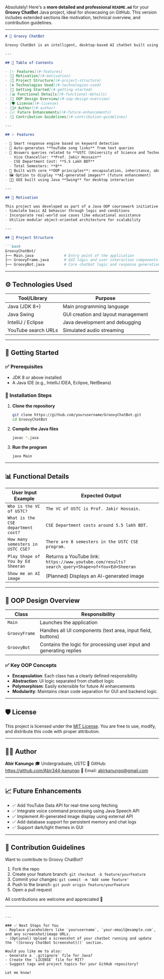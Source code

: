 Absolutely! Here's a **more detailed and professional `README.md`** for your **Groovy ChatBot** Java project, ideal for showcasing on GitHub. This version includes extended sections like motivation, technical overview, and contribution guidelines.

---

````markdown
# 🤖 Groovy ChatBot

Groovy ChatBot is an intelligent, desktop-based AI chatbot built using **Java** and **Swing**. Designed to simulate conversation, assist with university-related queries, and even play YouTube songs, Groovy is a demonstration of modern Java GUI development and Object-Oriented Programming (OOP) principles.

---

## 📌 Table of Contents

- [✨ Features](#-features)
- [🎯 Motivation](#-motivation)
- [📐 Project Structure](#-project-structure)
- [⚙️ Technologies Used](#️-technologies-used)
- [🚀 Getting Started](#-getting-started)
- [📊 Functional Details](#-functional-details)
- [🧠 OOP Design Overview](#-oop-design-overview)
- [🛡️ License](#️-license)
- [🙋‍♂️ Author](#-author)
- [📈 Future Enhancements](#-future-enhancements)
- [🤝 Contribution Guidelines](#-contribution-guidelines)

---

## ✨ Features

- 💬 Smart response engine based on keyword detection
- 🎵 Auto-generates **YouTube song links** from text queries
- 🏫 Answers queries related to **USTC (University of Science and Technology Chittagong)**:
  - Vice Chancellor: **Prof. Jakir Hossain**
  - CSE Department Cost: **5.5 Lakh BDT**
  - Total Semesters: **8**
- 🧠 Built with core **OOP principles**: encapsulation, inheritance, abstraction
- 🖼️ Option to display **AI-generated images** (future enhancement)
- 👨‍💻 GUI built using Java **Swing** for desktop interaction

---

## 🎯 Motivation

This project was developed as part of a Java OOP coursework initiative to demonstrate how Java GUI applications can:
- Simulate basic AI behavior through logic and conditions
- Incorporate real-world use cases like educational assistance
- Utilize modular object-oriented architecture for scalability

---

## 📐 Project Structure

```bash
GroovyChatBot/
├── Main.java              # Entry point of the application
├── GroovyFrame.java       # GUI logic and user interaction components
├── GroovyBot.java         # Core chatbot logic and response generation
````

---

## ⚙️ Technologies Used

| Tool/Library        | Purpose                            |
| ------------------- | ---------------------------------- |
| Java (JDK 8+)       | Main programming language          |
| Java Swing          | GUI creation and layout management |
| IntelliJ / Eclipse  | Java development and debugging     |
| YouTube search URLs | Simulated audio streaming          |

---

## 🚀 Getting Started

### ✅ Prerequisites

* JDK 8 or above installed
* A Java IDE (e.g., IntelliJ IDEA, Eclipse, NetBeans)

### 🔧 Installation Steps

1. **Clone the repository**

   ```bash
   git clone https://github.com/yourusername/GroovyChatBot.git
   cd GroovyChatBot
   ```

2. **Compile the Java files**

   ```bash
   javac *.java
   ```

3. **Run the program**

   ```bash
   java Main
   ```

---

## 📊 Functional Details

| User Input Example                 | Expected Output                                                                                |
| ---------------------------------- | ---------------------------------------------------------------------------------------------- |
| `Who is the VC of USTC?`           | `The VC of USTC is Prof. Jakir Hossain.`                                                       |
| `What is the CSE department cost?` | `CSE Department costs around 5.5 lakh BDT.`                                                    |
| `How many semesters in USTC CSE?`  | `There are 8 semesters in the USTC CSE program.`                                               |
| `Play Shape of You by Ed Sheeran`  | Returns a YouTube link: `https://www.youtube.com/results?search_query=Shape+of+You+Ed+Sheeran` |
| `Show me an AI image`              | (Planned) Displays an AI-generated image                                                       |

---

## 🧠 OOP Design Overview

| Class         | Responsibility                                                      |
| ------------- | ------------------------------------------------------------------- |
| `Main`        | Launches the application                                            |
| `GroovyFrame` | Handles all UI components (text area, input field, buttons)         |
| `GroovyBot`   | Contains the logic for processing user input and generating replies |

### ✅ Key OOP Concepts

* **Encapsulation**: Each class has a clearly defined responsibility
* **Abstraction**: UI logic separated from chatbot logic
* **Polymorphism**: Easily extensible for future AI enhancements
* **Modularity**: Maintains clean code separation for GUI and backend logic

---

## 🛡️ License

This project is licensed under the [MIT License](LICENSE).
You are free to use, modify, and distribute this code with proper attribution.

---

## 🙋‍♂️ Author

**Abir Kanungo**
🎓 Undergraduate, USTC
🔗 GitHub: https://github.com/Abir344-kanungo
📧 Email: abirkanungo@gmail.com

---

## 📈 Future Enhancements

* ✅ Add YouTube Data API for real-time song fetching
* ✅ Integrate voice command processing using Java Speech API
* ✅ Implement AI-generated image display using external API
* ✅ Add database support for persistent memory and chat logs
* ✅ Support dark/light themes in GUI

---

## 🤝 Contribution Guidelines

Want to contribute to Groovy ChatBot?

1. Fork the repo
2. Create your feature branch: `git checkout -b feature/yourFeature`
3. Commit your changes: `git commit -m 'Add some feature'`
4. Push to the branch: `git push origin feature/yourFeature`
5. Open a pull request

All contributions are welcome and appreciated 🙌

---

```

---

### ✅ Next Steps for You
- Replace placeholders like `yourusername`, `your-email@example.com`, and any screenshot/image URLs.
- (Optional) Upload a screenshot of your chatbot running and update the `![Groovy ChatBot Screenshot]()` section.

Would you like me to also:
- Generate a `.gitignore` file for Java?
- Create the `LICENSE` file for MIT?
- Suggest tags and project topics for your GitHub repository?

Let me know!
```
